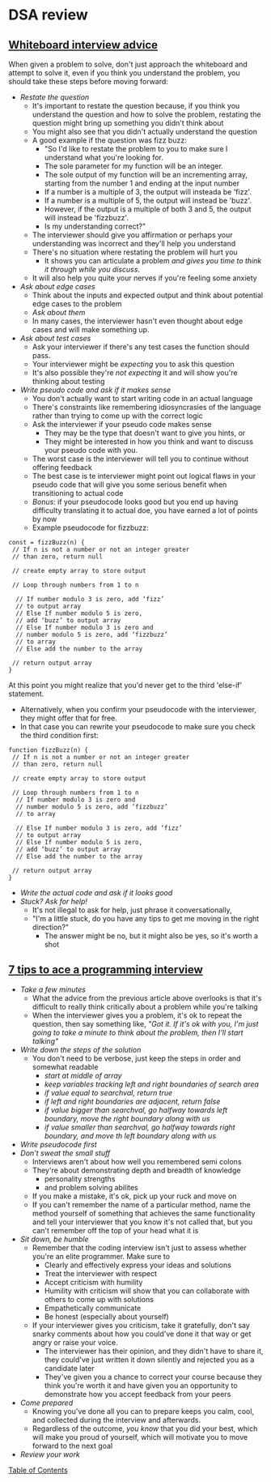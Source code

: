 # DSA review

## [Whiteboard interview advice](https://hackernoon.com/the-best-whiteboard-interview-advice-i-ever-received-3ebbfa72e4a)

When given a problem to solve, don't just approach the whiteboard and attempt to solve it, even if you think you understand the problem, you should take these steps before moving forward:
- _Restate the question_
  - It's important to restate the question because, if you think you understand the question and how to solve the problem, restating the question might bring up something you didn't think about
  - You might also see that you didn't actually understand the question
  - A good example if the question was fizz buzz:
    - "So I'd like to restate the problem to you to make sure I understand what you're looking for. 
    - The sole parameter for my function will be an integer. 
    - The sole output of my function will be an incrementing array, starting from the number 1 and ending at the input number
    - If a number is a multiple of 3, the output will insteada be 'fizz'. 
    - If a number is a multiple of 5, the output will instead be 'buzz'.
    - However, if the output is a multiple of both 3 and 5, the output will instead be 'fizzbuzz'. 
    - Is my understanding correct?"
  - The interviewer should give you affirmation or perhaps your understanding was incorrect and they'll help you understand
  - There's no situation where restating the problem will hurt you
    - It shows you can articulate a problem _and gives you time to think it through while you discuss_.
  - It will also help you quite your nerves if you're feeling some anxiety
- _Ask about edge cases_
  - Think about the inputs and expected output and think about potential edge cases to the problem
  - _Ask about them_
  - In many cases, the interviewer hasn't even thought about edge cases and will make something up.
- _Ask about test cases_
  - Ask your interviewer if there's any test cases the function should pass. 
  - Your interviewer might be _expecting_ you to ask this question
  - It's also possible they're _not expecting_ it and will show you're thinking about testing
- _Write pseudo code and ask if it makes sense_
  - You don't actually want to start writing code in an actual language
  - There's constraints like remembering idiosyncrasies of the language rather than trying to come up with the correct logic
  - Ask the interviewer if your pseudo code makes sense
    - They may be the type that doesn't want to give you hints, or
    - They might be interested in how you think and want to discuss your pseudo code with you.
  - The worst case is the interviewer will tell you to continue without offering feedback
  - The best case is te interviewer might point out logical flaws in your pseudo code that will give you some serious benefit when transitioning to actual code
  - _Bonus_: if your pseudocode looks good but you end up having difficulty translating it to actual doe, you have earned a lot of points by now
  - Example pseudocode for fizzbuzz:
```
const = fizzBuzz(n) {
 // If n is not a number or not an integer greater 
 // than zero, return null
 
 // create empty array to store output
 
 // Loop through numbers from 1 to n
 
  // If number modulo 3 is zero, add ‘fizz’ 
  // to output array
  // Else If number modulo 5 is zero, 
  // add ‘buzz’ to output array
  // Else If number modulo 3 is zero and 
  // number modulo 5 is zero, add ‘fizzbuzz’ 
  // to array
  // Else add the number to the array
 
 // return output array
}
```

At this point you might realize that you'd never get to the third 'else-if' statement.
- Alternatively, when you confirm your pseudocode with the interviewer, they might offer that for free.
- In that case you can rewrite your pseudocode to make sure you check the third condition first:
```
function fizzBuzz(n) {
 // If n is not a number or not an integer greater 
 // than zero, return null
 
 // create empty array to store output
 
 // Loop through numbers from 1 to n
  // If number modulo 3 is zero and 
  // number modulo 5 is zero, add ‘fizzbuzz’ 
  // to array
 
  // Else If number modulo 3 is zero, add ‘fizz’ 
  // to output array
  // Else If number modulo 5 is zero, 
  // add ‘buzz’ to output array
  // Else add the number to the array
 
 // return output array
}
```

- _Write the actual code and ask if it looks good_
- _Stuck? Ask for help!_
  - It's not illegal to ask for help, just phrase it conversationally,
  - "I'm a little stuck, do you have any tips to get me moving in the right direction?"
    - The answer might be no, but it might also be yes, so it's worth a shot


## [7 tips to ace a programming interview](https://blog.usejournal.com/6-tips-to-ace-a-whiteboard-programming-interview-f06c1b378bc6)

- _Take a few minutes_
  - What the advice from the previous article above overlooks is that it's difficult to really think critically about a problem while you're talking
  - When the interviewer gives you a problem, it's ok to repeat the question, then say something like, _"Got it. If it's ok with you, I'm just going to take a minute to think about the problem, then I'll start talking"_
- _Write down the steps of the solution_
  - You don't need to be verbose, just keep the steps in order and somewhat readable
    - _start at middle of array_
    - _keep variables tracking left and right boundaries of search area_
    - _if value equal to searchval, return true_
    - _if left and right boundaries are adjacent, return false_
    - _if value bigger than searchval, go halfway towards left boundary, move the right boundary along with us_
    - _if value smaller than searchval, go halfway towards right boundary, and move th left boundary along with us_
- _Write pseudocode first_
- _Don't sweat the small stuff_
  - Interviews aren't about how well you remembered semi colons
  - They're about demonstrating depth and breadth of knowledge
    - personality strengths
    - and problem solving abilites
  - If you make a mistake, it's ok, pick up your ruck and move on
  - If you can't remember the name of a particular method, name the method yourself of something that achieves the same functionality and tell your interviewer that you know it's not called that, but you can't remember off the top of your head what it is
- _Sit down, be humble_
  - Remember that the coding interview isn't just to assess whether you're an elite programmer. Make sure to
    - Clearly and effectively express your ideas and solutions
    - Treat the interviewer with respect
    - Accept criticism with humility
    - Humility with criticism will show that you can collaborate with others to come up with solutions
    - Empathetically communicate 
    - Be honest (especially about yourself)
  - If your interviewer gives you criticism, take it gratefully, don't say snarky comments about how you could've done it that way or get angry or raise your voice.
    - The interviewer has their opinion, and they didn't have to share it, they could've just written it down silently and rejected you as a candidate later
    - They've given you a chance to correct your course because they think you're worth it and have given you an opportunity to demonstrate how you accept feedback from your peers
- _Come prepared_
  - Knowing you've done all you can to prepare keeps you calm, cool, and collected during the interview and afterwards.
  - Regardless of the outcome, _you know_ that you did your best, which will make you proud of yourself, which will motivate you to move forward to the next goal
- _Review your work_


[Table of Contents](../README.md)
